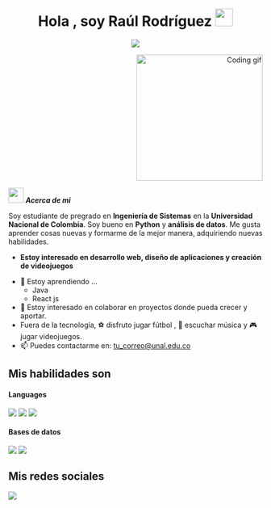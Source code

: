 <h1 align="center"><b>Hola , soy Raúl Rodríguez </b><img src="https://media.giphy.com/media/hvRJCLFzcasrR4ia7z/giphy.gif" width="35"></h1>

<p align="center">
 <a href="https://github.com/DenverCoder1/readme-typing-svg">
  <img src="https://readme-typing-svg.herokuapp.com?font=Time+New+Roman&color=cyan&size=25&center=true&vCenter=true&width=600&height=100&lines=Estudiante+Universitario;Ingenieria+de+Sistemas;Me+gusta+aprender;Disfruto+mis+hobbies+🎮🎵⚽">
</a>
</p>

<div align="right">
  <img src="https://user-images.githubusercontent.com/74038190/212749447-bfb7e725-6987-49d9-ae85-2015e3e7cc41.gif" alt="Coding gif" width="250px" style="margin-left:20px;"/>
</div>



<img src="https://media.giphy.com/media/ObNTw8Uzwy6KQ/giphy.gif" width="30px">&nbsp;***Acerca de mi***

Soy estudiante de pregrado en **Ingeniería de Sistemas** en la **Universidad Nacional de Colombia**. Soy bueno en **Python** y **análisis de datos**. Me gusta aprender cosas nuevas y formarme de la mejor manera, adquiriendo nuevas habilidades.      
* **Estoy interesado en desarrollo web, diseño de aplicaciones y creación de videojuegos**
- 🌱 Estoy aprendiendo ...
  - Java
  - React js
- 👯 Estoy interesado en colaborar en proyectos donde pueda crecer y aportar.   
- Fuera de la tecnología, ⚽ disfruto jugar fútbol , 🎵 escuchar música y 🎮 jugar videojuegos.  
- 📫 Puedes contactarme en: <a href="rrodriguezhe@unal.edu.co">tu_correo@unal.edu.co</a>

## Mis habilidades son

<h4> Languages </h4>
<span> 
  <img src="https://img.shields.io/badge/javascript-%23323330.svg?style=for-the-badge&logo=javascript&logoColor=%23F7DF1E">
  <img src="https://img.shields.io/badge/html5-%23E34F26.svg?style=for-the-badge&logo=html5&logoColor=white">
  <img src="https://img.shields.io/badge/python-3670A0?style=for-the-badge&logo=python&logoColor=ffdd54">
 
</span>



<h4> Bases de datos </h4>
<span>
  <img src="https://img.shields.io/badge/Microsoft%20SQL%20Server-CC2927?style=for-the-badge&logo=microsoft%20sql%20server&logoColor=white">
  <img src="https://img.shields.io/badge/mysql-4479A1.svg?style=for-the-badge&logo=mysql&logoColor=white">
</span>

## Mis redes sociales 

<a href= "https://www.instagram.com/raul__rodriguez11/?hl=es">
  <img src="https://img.shields.io/badge/Instagram-%23E4405F.svg?style=for-the-badge&logo=Instagram&logoColor=white">
<a/>




